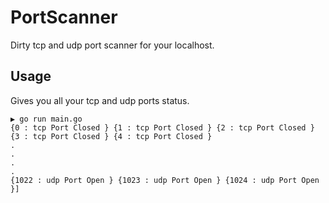 # PortScanner
Dirty tcp and udp port scanner for your localhost.

## Usage
Gives you all your tcp and udp ports status.

```
▶ go run main.go
{0 : tcp Port Closed } {1 : tcp Port Closed } {2 : tcp Port Closed } {3 : tcp Port Closed } {4 : tcp Port Closed } 
.
.
.
.
{1022 : udp Port Open } {1023 : udp Port Open } {1024 : udp Port Open }]
```
